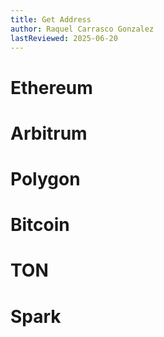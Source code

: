 ```yaml
---
title: Get Address
author: Raquel Carrasco Gonzalez
lastReviewed: 2025-06-20
---
```


# Ethereum

# Arbitrum

# Polygon

# Bitcoin

# TON

# Spark
